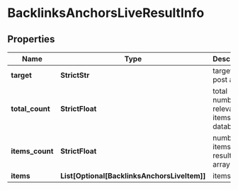 # BacklinksAnchorsLiveResultInfo


## Properties

| Name | Type | Description | Notes |
|------------ | ------------- | ------------- | -------------|
**target** | **StrictStr** | target in the post array |[optional]|
**total_count** | **StrictFloat** | total number of relevant items in the database |[optional]|
**items_count** | **StrictFloat** | number of items in the results array |[optional]|
**items** | **List[Optional[BacklinksAnchorsLiveItem]]** | items array |[optional]|